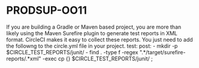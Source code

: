 # PRODSUP-OO11
If you are building a Gradle or Maven based project, you are more than likely using the Maven Surefire plugin to generate test reports in XML format. CircleCI makes it easy to collect these reports. You just need to add the followng to the circle.yml file in your project.  test:   post:     - mkdir -p $CIRCLE_TEST_REPORTS/junit/     - find . -type f -regex ".*/target/surefire-reports/.*xml" -exec cp {} $CIRCLE_TEST_REPORTS/junit/ \;
